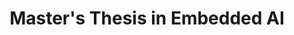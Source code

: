 ---
layout: page
title: Master's Thesis in Embedded AI
description: Acoustic Information for Multisensory Occupancy Detection using Machine Learning
img: assets/img/mel_spec_comparison_ex.png
redirect: https://aaltodoc.aalto.fi/server/api/core/bitstreams/3137258a-e51d-4ca2-a8ed-f1d8ef741e3c/content
importance: 3
category: work
---